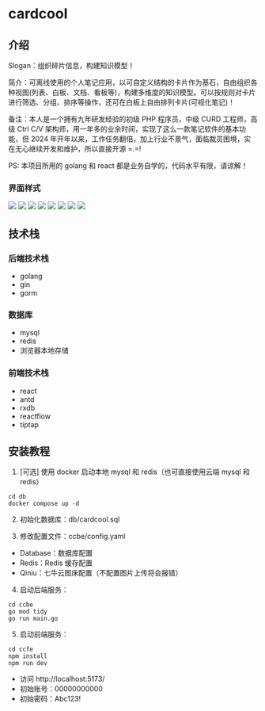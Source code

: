 # cardcool

## 介绍

Slogan：组织碎片信息，构建知识模型！

简介：可离线使用的个人笔记应用，以可自定义结构的卡片作为基石，自由组织各种视图(列表、白板、文档、看板等)，构建多维度的知识模型。可以按规则对卡片进行筛选、分组、排序等操作，还可在白板上自由排列卡片(可视化笔记)！

备注：本人是一个拥有九年研发经验的初级 PHP 程序员，中级 CURD 工程师，高级 Ctrl C/V 架构师，用一年多的业余时间，实现了这么一款笔记软件的基本功能，但 2024 年开年以来，工作任务翻倍，加上行业不景气，面临裁员困境，实在无心继续开发和维护，所以直接开源 =.=!

PS: 本项目所用的 golang 和 react 都是业务自学的，代码水平有限，请谅解！

### 界面样式

![](./imgs/1.png)
![](./imgs/2.png)
![](./imgs/3.png)
![](./imgs/5.png)
![](./imgs/6.png)
![](./imgs/7.png)
![](./imgs/8.png)
![](./imgs/9.png)

## 技术栈

### 后端技术栈

- golang
- gin
- gorm

### 数据库

- mysql
- redis
- 浏览器本地存储

### 前端技术栈

- react
- antd
- rxdb
- reactflow
- tiptap

## 安装教程

1. [可选] 使用 docker 启动本地 mysql 和 redis（也可直接使用云端 mysql 和 redis）

```
cd db
docker compose up -d
```

2. 初始化数据库：db/cardcool.sql

3. 修改配置文件：ccbe/config.yaml

- Database：数据库配置
- Redis：Redis 缓存配置
- Qiniu：七牛云图床配置（不配置图片上传将会报错）

4. 启动后端服务：

```
cd ccbe
go mod tidy
go run main.go
```

5. 启动前端服务：

```
cd ccfe
npm install
npm run dev
```

- 访问 http://localhost:5173/
- 初始账号：00000000000
- 初始密码：Abc123!
